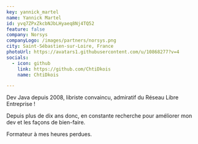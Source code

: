 ```yaml
---
key: yannick_martel
name: Yannick Martel
id: yvq7ZPxZkcbNJbLHyaeq8Nj4TQ52
feature: false
company: Norsys
companyLogo: /images/partners/norsys.png
city: Saint-Sébastien-sur-Loire, France
photoUrl: https://avatars1.githubusercontent.com/u/10868277?v=4
socials:
  - icon: github
    link: https://github.com/ChtiDkois
    name: ChtiDkois

---
```


Dev Java depuis 2008, libriste convaincu, admiratif du Réseau Libre Entreprise !

Depuis plus de dix ans donc, en constante recherche pour améliorer mon dev et les façons de bien-faire.

Formateur à mes heures perdues.
